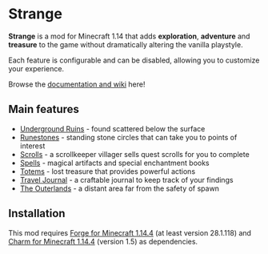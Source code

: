 # Strange

**Strange** is a mod for Minecraft 1.14 that adds **exploration**, **adventure** and **treasure** to the game without dramatically altering the vanilla playstyle.

Each feature is configurable and can be disabled, allowing you to customize your experience.

Browse the [documentation and wiki](https://svenhjol.github.io/Strange/) here!

## Main features
* [Underground Ruins](https://svenhjol.github.io/Strange/features/underground_ruins) - found scattered below the surface
* [Runestones](https://svenhjol.github.io/Strange/features/runestones) - standing stone circles that can take you to points of interest
* [Scrolls](https://svenhjol.github.io/Strange/features/scrolls) - a scrollkeeper villager sells quest scrolls for you to complete
* [Spells](https://svenhjol.github.io/Strange/features/spells) - magical artifacts and special enchantment books
* [Totems](https://svenhjol.github.io/Strange/features/totems) - lost treasure that provides powerful actions
* [Travel Journal](https://svenhjol.github.io/Strange/features/travel_journal) - a craftable journal to keep track of your findings
* [The Outerlands](https://svenhjol.github.io/Strange/features/outerlands) - a distant area far from the safety of spawn

## Installation
This mod requires [Forge for Minecraft 1.14.4](https://files.minecraftforge.net/) (at least version 28.1.118) and [Charm for Minecraft 1.14.4](https://www.curseforge.com/minecraft/mc-mods/charm) (version 1.5) as dependencies.